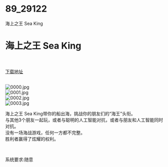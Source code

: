 # 89_29122
海上之王 Sea King
# 海上之王 Sea King
 <br/></br>
[下载地址](https://www.switch520.cc/article/29122 "下载地址")
<br/></br>

<p><img title="0000.jpg" src="https://www.switch520.cc/muke_img/2022_04_04_f92ec51c87f51.jpg" alt="0000.jpg"><br>
<img title="0001.jpg" src="https://www.switch520.cc/muke_img/2022_04_04_110a76fad1276.jpg" alt="0001.jpg"><br>
<img title="0002.jpg" src="https://www.switch520.cc/muke_img/2022_04_04_9fa52891b8d07.jpg" alt="0002.jpg"><br>
<img title="0003.jpg" src="https://www.switch520.cc/muke_img/2022_04_04_1b8fcd5e5eb1e.jpg" alt="0003.jpg"></p>
<p>海上之王 Sea King带你的船出海，挑战你的朋友们的“海王”头衔。<br>
与其他3个朋友一起玩，或者与聪明的人工智能对抗，或者与朋友和人工智能同时对抗。<br>
没有一场海战游戏，任何一方都不完整。<br>
胜利者赢得了炫耀的权利。</p>
<p>&nbsp;</p>
<p>系统要求:随意</p>



